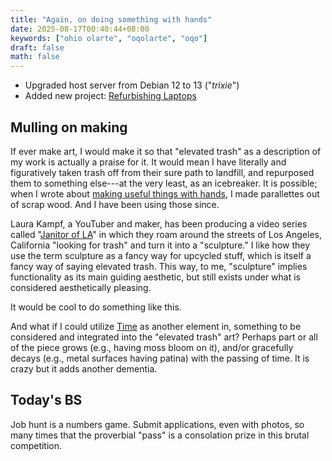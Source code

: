 ```yaml
---
title: "Again, on doing something with hands"
date: 2025-08-17T00:40:44+08:00
keywords: ["ohio olarte", "oqolarte", "oqo"]
draft: false
math: false
---
```


- Upgraded host server from Debian 12 to 13 ("*trixie*")
- Added new project: [Refurbishing Laptops](/refurbishing-laptops)

## Mulling on making

If ever make art, I would make it so that "elevated trash" as a
description of my work is actually a praise for it. It would mean I have
literally and figuratively taken trash off from their sure path to
landfill, and repurposed them to something else---at the very least, as
an icebreaker. It is possible; when I wrote about
[making useful things with hands](/270),
I made parallettes out of scrap wood. And I have been using those since.

Laura Kampf, a YouTuber and maker, has been producing a video series
called "[Janitor of LA](https://www.youtube.com/watch?v=9E92IVBzpyQ&list=PLLsyCFICnr80S4mLmq-D7bNkHZ9xu7wB7)"
in which they roam around the streets of Los Angeles, California
"looking for trash" and turn it into a "sculpture." I like how they use
the term sculpture as a fancy way for upcycled stuff, which is itself a
fancy way of saying elevated trash. This way, to me, "sculpture" implies
functionality as its main guiding aesthetic, but still exists under what
is considered aesthetically pleasing.

It would be cool to do something like this.

And what if I could utilize [Time](/apocalypse/#time) as another element
in, something to be considered and integrated into the "elevated trash"
art? Perhaps part or all of the piece grows (e.g., having moss bloom on
it), and/or gracefully decays (e.g., metal surfaces having patina) with
the passing of time. It is crazy but it adds another dementia.

## Today's BS

Job hunt is a numbers game. Submit applications, even with photos, so
many times that the proverbial "pass" is a consolation prize in this
brutal competition.
